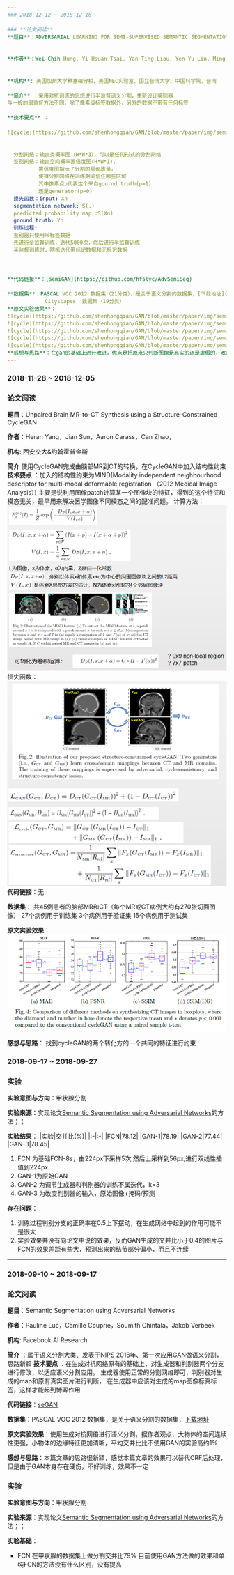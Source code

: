 ```yaml
---
### 2018-12-12 ~ 2018-12-18

### **论文阅读**
**题目**：ADVERSARIAL LEARNING FOR SEMI-SUPERVISED SEMANTIC SEGMENTATION


**作者**：Wei-Chih Hung, Yi-Hsuan Tsai, Yan-Ting Liou, Yen-Yu Lin, Ming-Hsuan Yang


**机构**: 美国加州大学默塞德分校、美国NEC实验室、国立台湾大学、中国科学院，台湾

**简介** ：采用对抗训练的思想进行半监督语义分割，重新设计鉴别器
与一般的弱监督方法不同，除了像素级标签数据外，另外的数据不带有任何标签

**技术要点** ：

![cycle](https://github.com/shenhongqian/GAN/blob/master/paper/img/semiGAN/1.png)


  分割网络：输出类概率图（H*W*3），可以是任何形式的分割网络
  鉴别网络：输出空间概率置信度图(H*W*1)，
          置信度图指示了分割的局部质量，
          使得分割网络在训练期间信任哪些区域
          其中像素点p代表这个来自gournd truth(p=1)
          还是generator(p=0)
  损失函数：input: Xn
  segmentation network: S(.)
  predicted probability map :S(Xn)
  ground truth: Yn
  训练过程:
  鉴别器只使用带标签数据
  先进行全监督训练，迭代5000次，然后进行半监督训练
  半监督训练时，随机迭代带标记数据和无标记数据



**代码链接**：[semiGAN](https://github.com/hfslyc/AdvSemiSeg)

**数据集**：PASCAL VOC 2012 数据集（21分类），是关于语义分割的数据集，[下载地址](http://host.robots.ox.ac.uk/pascal/VOC/voc2012/index.html)
            Cityscapes  数据集（19分类）
**原文实验效果**：
![cycle](https://github.com/shenhongqian/GAN/blob/master/paper/img/semiGAN/2.png)
![cycle](https://github.com/shenhongqian/GAN/blob/master/paper/img/semiGAN/3.png)
![cycle](https://github.com/shenhongqian/GAN/blob/master/paper/img/semiGAN/4.png)
![cycle](https://github.com/shenhongqian/GAN/blob/master/paper/img/semiGAN/5.png)
![cycle](https://github.com/shenhongqian/GAN/blob/master/paper/img/semiGAN/6.png)
**感想与思路**：在gan的基础上进行改进，优点是把原来只判断图像是真实的还是虚假的，改成了图像像素点的分割置信度图，有一定的实验效果，但是看原文给的置信度图，觉得还没有起到真正的作用
---
```

### 2018-11-28 ~ 2018-12-05
### **论文阅读**
**题目**：Unpaired Brain MR-to-CT Synthesis using a Structure-Constrained CycleGAN

**作者**：Heran Yang，Jian Sun，Aaron Carass，Can Zhao，

**机构**: 西安交大&约翰霍普金斯

**简介** 使用CycleGAN完成由脑部MR到CT的转换，在CycleGAN中加入结构性约束
**技术要点** ：加入的结构性约束为MIND(Modality independent neighbourhood descriptor for multi-modal deformable registration （2012 Medical Image Analysis）)
主要是说利用图像patch计算某一个图像块的特征，得到的这个特征和模态无关，最早用来解决医学图像不同模态之间的配准问题。
计算方法： 
![cycle](https://github.com/shenhongqian/GAN/blob/master/paper/img/StructureConstrainedCycleGAN/0.png)
损失函数：
![cycle](https://github.com/shenhongqian/GAN/blob/master/paper/img/StructureConstrainedCycleGAN/1.png)
**代码链接**：无

**数据集**： 共45例患者的脑部MR和CT（每个MR或CT病例大约有270张切面图像）
27个病例用于训练集
3个病例用于验证集
15个病例用于测试集



**原文实验效果**：
![cycle](https://github.com/shenhongqian/GAN/blob/master/paper/img/StructureConstrainedCycleGAN/2.png)

**感想与思路**：
找到cycleGAN的两个转化方的一个共同的特征进行约束

### 2018-09-17 ~ 2018-09-27
###  **实验** 

**实验意图与方向**：甲状腺分割

**实验来源**：实现论文[Semantic Segmentation using Adversarial Networks](https://arxiv.org/abs/1611.08408v1)的方法；；
	
**实验结果**：
|实验|交并比(%)|
|:-|:-|
|FCN|78.12|
|GAN-1|78.19|
|GAN-2|77.44|
|GAN-3|78.45|

1.  FCN 为基础FCN-8s，由224px下采样5次,然后上采样到56px,进行双线性插值到224px.
2.  GAN-1为原始GAN
3.  GAN-2 为调节生成器和判别器的训练不属迭代，k=3
4. GAN-3 为改变判别器的输入，原始图像+掩码/预测

**存在问题**：

1. 训练过程判别分支的正确率在0.5上下摆动，在生成网络中起到的作用可能不是很大
2. 实验效果并没有向论文中说的效果，反而GAN生成的交并比小于0.4的图片与FCN的效果差距有些大，预测出来的结节部分偏小，而且不连续

---
### 2018-09-10 ~ 2018-09-17

### **论文阅读**
**题目**：Semantic Segmentation using Adversarial Networks

**作者**：Pauline Luc，Camille Couprie，Soumith Chintala，Jakob Verbeek

**机构**: Facebook AI Research

**简介** ：属于语义分割大类、发表于NIPS 2016年、第一次应用GAN做语义分割，思路新颖
**技术要点** ：在生成对抗网络原有的基础上，对生成器和判别器两个分支进行修改，以适应语义分割应用。
               生成器使用正常的分割网络即可，判别器对生成的map和原有真实图片进行判断，
			   在生成器中应该对生成的map图像标真标签，这样才能起到博弈作用

**代码链接**：[seGAN](https://github.com/oyam/Semantic-Segmentation-using-Adversarial-Networks)

**数据集**：PASCAL VOC 2012 数据集，是关于语义分割的数据集，[下载地址](http://host.robots.ox.ac.uk/pascal/VOC/voc2012/index.html)

**原文实验效果**：使用生成对抗网络进行语义分割，据作者观点，大物体的空间连续性更强，小物体的边缘特征更加清晰，平均交并比比不使用GAN的实验高约1%

**感想与思路**：本篇文章的思路很新颖，感觉本篇文章的效果可以替代CRF后处理，但是由于GAN本身存在硬伤，不好训练，效果不一定



###  **实验** 

**实验意图与方向**：甲状腺分割

**实验来源**：实现论文[Semantic Segmentation using Adversarial Networks](https://arxiv.org/abs/1611.08408v1)的方法；；
	

**实验基础**：

- FCN 在甲状腺的数据集上做分割交并比79%
  目前使用GAN方法做的效果和单纯FCN的方法没有什么区别，没有提高


  [1]: https://github.com/shenhongqian/GAN/blob/master/paper/img/StructureConstrainedCycleGAN/0.png

